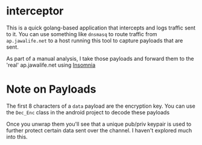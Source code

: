 # interceptor

This is a quick golang-based application that intercepts and logs traffic sent to it. You can use something like `dnsmasq` to route traffic from `ap.jawalife.net` to a host running this tool to capture payloads that are sent.

As part of a manual analysis, I take those payloads and forward them to the 'real' ap.jawalife.net using [Insomnia](https://insomnia.rest/)


# Note on Payloads
The first 8 characters of a `data` payload are the encryption key. You can use the `Dec_Enc` class in the android project to decode these payloads

Once you unwrap them you'll see that a unique pub/priv keypair is used to further protect certain data sent over the channel. I haven't explored much into this.

